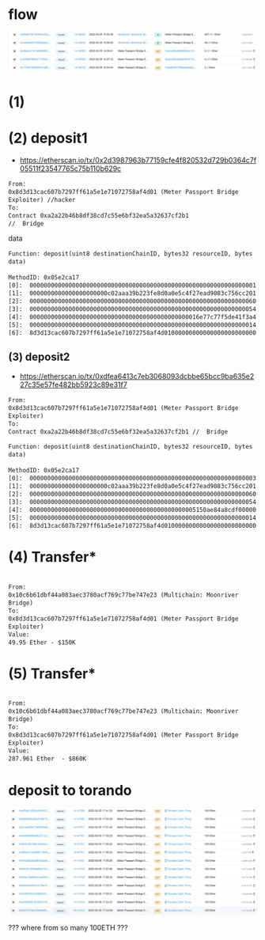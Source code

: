 # flow

![](./exploit_tx_list1.png)



# (1)

# (2) deposit1

* https://etherscan.io/tx/0x2d3987963b77159cfe4f820532d729b0364c7f05511f23547765c75b110b629c

```
From:
0x8d3d13cac607b7297ff61a5e1e71072758af4d01 (Meter Passport Bridge Exploiter) //hacker
To:
Contract 0xa2a22b46b8df38cd7c55e6bf32ea5a32637cf2b1                     //  Bridge 

```

data

```
Function: deposit(uint8 destinationChainID, bytes32 resourceID, bytes data)

MethodID: 0x05e2ca17
[0]:  0000000000000000000000000000000000000000000000000000000000000001
[1]:  0000000000000000000000c02aaa39b223fe8d0a0e5c4f27ead9083c756cc201
[2]:  0000000000000000000000000000000000000000000000000000000000000060
[3]:  0000000000000000000000000000000000000000000000000000000000000054
[4]:  000000000000000000000000000000000000000000000016e77c77f5de41f3a4
[5]:  0000000000000000000000000000000000000000000000000000000000000014
[6]:  8d3d13cac607b7297ff61a5e1e71072758af4d01000000000000000000000000

```


## (3) deposit2

* https://etherscan.io/tx/0xdfea6413c7eb3068093dcbbe65bcc9ba635e227c35e57fe482bb5923c89e31f7

```
From:
0x8d3d13cac607b7297ff61a5e1e71072758af4d01 (Meter Passport Bridge Exploiter)
To:
Contract 0xa2a22b46b8df38cd7c55e6bf32ea5a32637cf2b1 //  Bridge 

```

```
Function: deposit(uint8 destinationChainID, bytes32 resourceID, bytes data)

MethodID: 0x05e2ca17
[0]:  0000000000000000000000000000000000000000000000000000000000000003
[1]:  0000000000000000000000c02aaa39b223fe8d0a0e5c4f27ead9083c756cc201
[2]:  0000000000000000000000000000000000000000000000000000000000000060
[3]:  0000000000000000000000000000000000000000000000000000000000000054
[4]:  00000000000000000000000000000000000000000000005150ae84a8cdf00000
[5]:  0000000000000000000000000000000000000000000000000000000000000014
[6]:  8d3d13cac607b7297ff61a5e1e71072758af4d01000000000000000000000000
```

# (4) Transfer*

```

From:
0x10c6b61dbf44a083aec3780acf769c77be747e23 (Multichain: Moonriver Bridge)
To:
0x8d3d13cac607b7297ff61a5e1e71072758af4d01 (Meter Passport Bridge Exploiter)
Value:
49.95 Ether - $150K

``` 

# (5) Transfer*

```

From:
0x10c6b61dbf44a083aec3780acf769c77be747e23 (Multichain: Moonriver Bridge)
To:
0x8d3d13cac607b7297ff61a5e1e71072758af4d01 (Meter Passport Bridge Exploiter)
Value:
287.961 Ether  - $860K
```


# deposit to torando

![](./exploit_deposit.png)

??? where from so many 100ETH ???